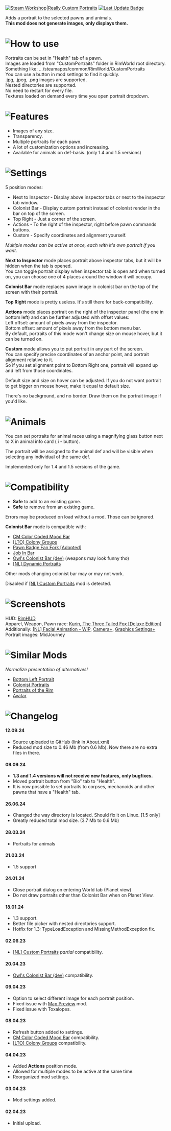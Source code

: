 [![Steam Workshop|Really Custom Portraits](https://img.shields.io/steam/subscriptions/2956572955?style=for-the-badge&logo=steam&label=Really%20Custom%20Portraits&labelColor=blue
)](https://steamcommunity.com/sharedfiles/filedetails/?id=2956572955)
[![Last Update Badge](https://img.shields.io/steam/update-date/2956572955?style=for-the-badge&label=Last%20update)](https://github.com/Tea-Cup/RW_CustomPortraits/releases/latest)

Adds a portrait to the selected pawns and animals.  
**This mod does not generate images, only displays them.**

# ![How to use](https://i.postimg.cc/jqk53P2R/h-How-To-Use.png)

Portraits can be set in "Health" tab of a pawn.  
Images are loaded from "CustomPortraits" folder in RimWorld root directory.  
Something like: .../steamapps/common/RimWorld/CustomPortraits  
You can use a button in mod settings to find it quickly.  
.jpg, .jpeg, .png images are supported.  
Nested directories are supported.  
No need to restart for every file.  
Textures loaded on demand every time you open portrait dropdown.

# ![Features](https://i.postimg.cc/zBzB6kTG/h-Features.png)

- Images of any size.
- Transparency.
- Multiple portraits for each pawn.
- A lot of customization options and increasing.
- Available for animals on def-basis. (only 1.4 and 1.5 versions)

# ![Settings](https://i.postimg.cc/t4F4gc5g/h-Settings.png)

5 position modes:

- Next to Inspector - Display above inspector tabs or next to the inspector tab window.
- Colonist Bar - Display custom portrait instead of colonist render in the bar on top of the screen.
- Top Right - Just a corner of the screen.
- Actions - To the right of the inspector, right before pawn commands buttons.
- Custom - Specify coordinates and alignment yourself.

_Multiple modes can be active at once, each with it's own portrait if you want._

**Next to Inspector** mode places portrait above inspector tabs, but it will be hidden when the tab is opened.  
You can toggle portrait display when inspector tab is open and when turned on, you can choose one of 4 places around the window it will occupy.

**Colonist Bar** mode replaces pawn image in colonist bar on the top of the screen with their portrait.

**Top Right** mode is pretty useless. It's still there for back-compatibility.

**Actions** mode places portrait on the right of the inspector panel (the one in bottom left) and can be further adjusted with offset values:  
Left offset: amount of pixels away from the inspector.  
Bottom offset: amount of pixels away from the bottom menu bar.  
By default, portraits of this mode won't change size on mouse hover, but it can be turned on.

**Custom** mode allows you to put portrait in any part of the screen.  
You can specify precise coordinates of an anchor point, and portrait alignment relative to it.  
So if you set alignment point to Bottom Right one, portrait will expand up and left from those coordinates.

Default size and size on hover can be adjusted. If you do not want portrait to get bigger on mouse hover, make it equal to default size.

There's no background, and no border. Draw them on the portrait image if you'd like.

# ![Animals](https://i.postimg.cc/fbjy8PtP/hAnimals.png)

You can set portraits for animal races using a magnifying glass button next to X in animal info card ( i - button).

The portrait will be assigned to the animal def and will be visible when selecting any individual of the same def.

Implemented only for 1.4 and 1.5 versions of the game.

# ![Compatibility](https://i.postimg.cc/3NWwJJSM/h-Compatibility.png)

- **Safe** to add to an existing game.
- **Safe** to remove from an existing game.

Errors may be produced on load without a mod. Those can be ignored.

**Colonist Bar** mode is compatible with:

- [CM Color Coded Mood Bar](https://steamcommunity.com/sharedfiles/filedetails/?id=2006605356)
- [[LTO] Colony Groups](https://steamcommunity.com/sharedfiles/filedetails/?id=2345493945)
- [Pawn Badge Fan Fork [Adopted]](https://steamcommunity.com/sharedfiles/filedetails/?id=2526040241)
- [Job In Bar](https://steamcommunity.com/sharedfiles/filedetails/?id=2086300611)
- [Owl's Colonist Bar (dev)](https://steamcommunity.com/workshop/filedetails/?id=2623453038) (weapons may look funny tho)
- [[NL] Dynamic Portraits](https://steamcommunity.com/sharedfiles/filedetails/?id=2253730555)

Other mods changing colonist bar may or may not work.

Disabled if [[NL] Custom Portraits](https://steamcommunity.com/sharedfiles/filedetails/?id=1569605867) mod is detected.

# ![Screenshots](https://i.postimg.cc/BQLvrbPH/h-Screenshots.png)

HUD: [RimHUD](https://steamcommunity.com/sharedfiles/filedetails/?id=1508850027)  
Apparel, Weapon, Pawn race: [Kurin, The Three Tailed Fox [Deluxe Edition]](https://steamcommunity.com/sharedfiles/filedetails/?id=2670355481)  
Additionally: [[NL] Facial Animation - WIP](https://steamcommunity.com/sharedfiles/filedetails/?id=1635901197), [Camera+](https://steamcommunity.com/sharedfiles/filedetails/?id=867467808), [Graphics Settings+](https://steamcommunity.com/sharedfiles/filedetails/?id=1678847247)  
Portrait images: MidJourney

# ![Similar Mods](https://i.postimg.cc/vHJmby5j/h-Similar-Mods.png)

_Normalize presentation of alternatives!_

- [Bottom Left Portrait](https://steamcommunity.com/sharedfiles/filedetails/?id=2887600947)
- [Colonist Portraits](https://steamcommunity.com/sharedfiles/filedetails/?id=2898119330)
- [Portraits of the Rim](https://steamcommunity.com/sharedfiles/filedetails/?id=2937991425)
- [Avatar](https://steamcommunity.com/sharedfiles/filedetails/?id=3111373293)

# ![Changelog](https://i.postimg.cc/k4T4mtyF/h-Changelog.png)

#### 12.09.24

- Source uploaded to GitHub (link in About.xml)
- Reduced mod size to 0.46 Mb (from 0.6 Mb). Now there are no extra files in there.

#### 09.09.24

- **1.3 and 1.4 versions will not receive new features, only bugfixes.**
- Moved portrait button from "Bio" tab to "Health".
- It is now possible to set portraits to corpses, mechanoids and other pawns that have a "Health" tab.

#### 26.06.24

- Changed the way directory is located. Should fix it on Linux. [1.5 only]
- Greatly reduced total mod size. (3.7 Mb to 0.6 Mb)

#### 28.03.24

- Portraits for animals

#### 21.03.24

- 1.5 support

#### 24.01.24

- Close portrait dialog on entering World tab (Planet view)
- Do not draw portraits other than Colonist Bar when on Planet View.

#### 18.01.24

- 1.3 support.
- Better file picker with nested directories support.
- Hotfix for 1.3: TypeLoadException and MissingMethodException fix.

#### 02.06.23

- [[NL] Custom Portraits](https://steamcommunity.com/sharedfiles/filedetails/?id=1569605867) _partial_ compatibility.

#### 20.04.23

- [Owl's Colonist Bar (dev)](https://steamcommunity.com/workshop/filedetails/?id=2623453038) compatibility.

#### 09.04.23

- Option to select different image for each portrait position.
- Fixed issue with [Map Preview](https://steamcommunity.com/sharedfiles/filedetails/?id=2800857642) mod.
- Fixed issue with Toxalopes.

#### 08.04.23

- Refresh button added to settings.
- [CM Color Coded Mood Bar](https://steamcommunity.com/sharedfiles/filedetails/?id=2006605356) compatibility.
- [[LTO] Colony Groups](https://steamcommunity.com/sharedfiles/filedetails/?id=2345493945) compatibility.

#### 04.04.23

- Added **Actions** position mode.
- Allowed for multiple modes to be active at the same time.
- Reorganized mod settings.

#### 03.04.23

- Mod settings added.

#### 02.04.23

- Initial upload.
